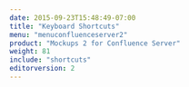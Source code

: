 ```yaml
---
date: 2015-09-23T15:48:49-07:00
title: "Keyboard Shortcuts"
menu: "menuconfluenceserver2"
product: "Mockups 2 for Confluence Server"
weight: 81
include: "shortcuts"
editorversion: 2
---
```

